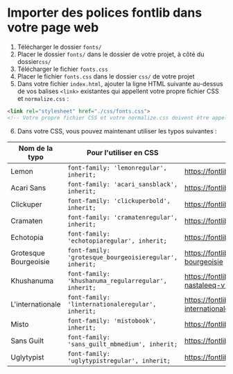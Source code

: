 # Importer des polices fontlib dans votre page web

1. Télécharger le dossier `fonts/`
2. Placer le dossier `fonts/` dans le dossier de votre projet, à côté du dossier`css/`
3. Télécharger le fichier `fonts.css`
4. Placer le fichier `fonts.css` dans le dossier `css/` de votre projet
5. Dans votre fichier `index.html`, ajouter la ligne HTML suivante au-dessus de vos balises `<link>` existantes qui appellent votre propre fichier CSS et `normalize.css` :
```html
<link rel="stylesheet" href="./css/fonts.css">
<!-- Votre propre fichier CSS et votre normalize.css doivent être appelés juste en dessous de cette ligne --> 
```
6. Dans votre CSS, vous pouvez maintenant utiliser les typos suivantes :

| Nom de la typo               | Pour l'utiliser en CSS                                  | Lien fontlib  |
|------------------------------|---------------------------------------------------------|---------------|
| Lemon                 | `font-family: 'lemonregular', inherit;`                 | https://fontlibrary.org/en/font/lemon |
| Acari Sans              | `font-family: 'acari_sansblack', inherit;`              | https://fontlibrary.org/en/font/acari-sans |
| Clickuper                | `font-family: 'clickuperbold', inherit;`                | https://fontlibrary.org/en/font/clickuper |
| Cramaten              | `font-family: 'cramatenregular', inherit;`              | https://fontlibrary.org/en/font/cramaten |
| Echotopia             | `font-family: 'echotopiaregular', inherit;`             | https://fontlibrary.org/en/font/echotopia |
| Grotesque Bourgeoisie | `font-family: 'grotesque_bourgeoisieregular', inherit;` | https://fontlibrary.org/en/font/grotesque-bourgeoisie |
| Khushanuma    | `font-family: 'khushanuma_regularregular', inherit;`    | https://fontlibrary.org/en/font/nafees-nastaleeq-v1-02-ttf |
| L'internationale       | `font-family: 'linternationaleregular', inherit;`       | https://fontlibrary.org/en/font/l-internationale |
| Misto                    | `font-family: 'mistobook', inherit;`                    | https://fontlibrary.org/en/font/misto |
| Sans Guilt          | `font-family: 'sans_guilt_mbmedium', inherit;`          | https://fontlibrary.org/en/font/sans-guilt |
| Uglytypist            | `font-family: 'uglytypistregular', inherit;`            | https://fontlibrary.org/en/font/uglytypist |
